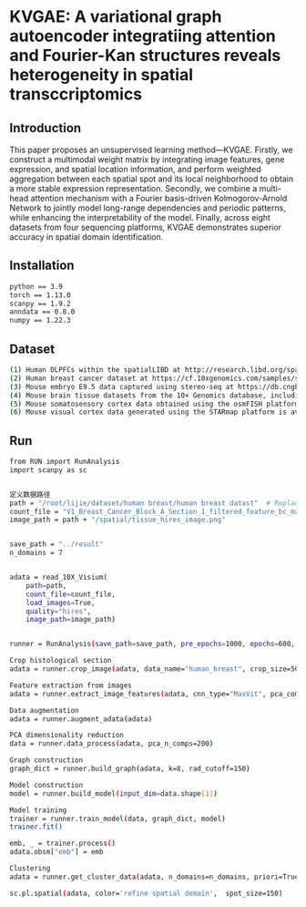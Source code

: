 # KVGAE: A variational graph autoencoder integratiing attention and Fourier-Kan structures reveals heterogeneity in spatial transccriptomics

## Introduction
This paper proposes an unsupervised learning method—KVGAE. Firstly, we construct a multimodal weight matrix by integrating image features, gene expression, and spatial location information, and perform weighted aggregation between each spatial spot and its local neighborhood to obtain a more stable expression representation. Secondly, we combine a multi-head attention mechanism with a Fourier basis-driven Kolmogorov-Arnold Network to jointly model long-range dependencies and periodic patterns, while enhancing the interpretability of the model. Finally, across eight datasets from four sequencing platforms, KVGAE demonstrates superior accuracy in spatial domain identification.


## Installation

```bash
python == 3.9
torch == 1.13.0
scanpy == 1.9.2
anndata == 0.8.0
numpy == 1.22.3
```

## Dataset
```bash
(1) Human DLPFCs within the spatialLIBD at http://research.libd.org/spatialLIBD/
(2) Human breast cancer dataset at https://cf.10xgenomics.com/samples/spatial-exp/1.1.0/V1_Breast_Cancer_Block_A_Section_1/V1_Breast_Cancer_Block_A_Section_1_web_summary.html
(3) Mouse embryo E9.5 data captured using stereo-seq at https://db.cngb.org/stomics/mosta/
(4) Mouse brain tissue datasets from the 10× Genomics database, including sagittal anterior, sagittal posterior, and coronal sections of adult mouse brain, are available at https://www.10xgenomics.com/
(5) Mouse somatosensory cortex data obtained using the osmFISH platform at http://linnarssonlab.org/osmFISH/
(6) Mouse visual cortex data generated using the STARmap platform is available at https://singlecell.broadinstitute.org/single_cell/study/SCP815
```

## Run
```bash
from RUN import RunAnalysis
import scanpy as sc


定义数据路径
path = "/root/lijie/dataset/human breast/human breast datast"  # Replace with the actual path
count_file = "V1_Breast_Cancer_Block_A_Section_1_filtered_feature_bc_matrix.h5"
image_path = path + "/spatial/tissue_hires_image.png"  


save_path = "../result"
n_domains = 7


adata = read_10X_Visium(
    path=path,
    count_file=count_file,
    load_images=True,
    quality="hires", 
    image_path=image_path)


runner = RunAnalysis(save_path=save_path, pre_epochs=1000, epochs=600, use_gpu=True)

Crop histological section
adata = runner.crop_image(adata, data_name="human_breast", crop_size=50, target_size=224)

Feature extraction from images
adata = runner.extract_image_features(adata, cnn_type="MaxVit", pca_components=50)

Data augmentation
adata = runner.augment_adata(adata)

PCA dimensionality reduction
data = runner.data_process(adata, pca_n_comps=200)

Graph construction
graph_dict = runner.build_graph(adata, k=8, rad_cutoff=150)

Model construction
model = runner.build_model(input_dim=data.shape[1])

Model training
trainer = runner.train_model(data, graph_dict, model)
trainer.fit()

emb, _ = trainer.process()
adata.obsm["emb"] = emb

Clustering
adata = runner.get_cluster_data(adata, n_domains=n_domains, priori=True)

sc.pl.spatial(adata, color='refine spatial domain',  spot_size=150)
```
